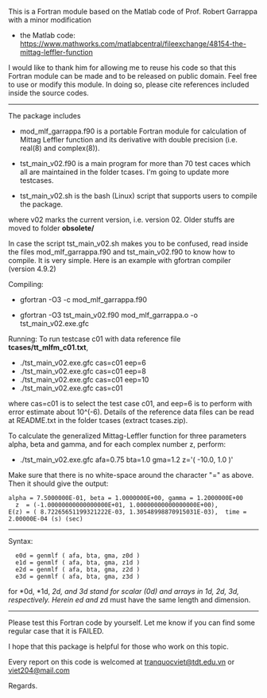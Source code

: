 This is a Fortran module based on the Matlab code of Prof. Robert Garrappa with a minor modification

+ the Matlab code: 
https://www.mathworks.com/matlabcentral/fileexchange/48154-the-mittag-leffler-function

I would like to thank him for allowing me to reuse his code so that this Fortran module can be made and to be released on public domain. Feel free to use or modify this module. In doing so, please cite references included inside the source codes.

--------------------------------

The package includes

+ mod_mlf_garrappa.f90 is a portable Fortran module for calculation of Mittag Leffler function and its derivative with double precision (i.e. real(8) and complex(8)).

+ tst_main_v02.f90 is a main program for more than 70 test caces which all are maintained in the folder tcases. I'm going to update more testcases.

+ tst_main_v02.sh is the bash (Linux) script that supports users to compile the package.

where v02 marks the current version, i.e. version 02. Older stuffs are moved to folder **obsolete/**

In case the script tst_main_v02.sh makes you to be confused, read inside the files mod_mlf_garrappa.f90 and tst_main_v02.f90 to know how to compile. It is very simple. Here is an example with gfortran compiler (version 4.9.2)

Compiling:

+ gfortran -O3 -c mod_mlf_garrappa.f90

+ gfortran -O3 tst_main_v02.f90 mod_mlf_garrappa.o -o tst_main_v02.exe.gfc

Running: To run testcase c01 with data reference file **tcases/tt_mlfm_c01.txt**,

+ ./tst_main_v02.exe.gfc cas=c01 eep=6
+ ./tst_main_v02.exe.gfc cas=c01 eep=8
+ ./tst_main_v02.exe.gfc cas=c01 eep=10
+ ./tst_main_v02.exe.gfc cas=c01

where cas=c01 is to select the test case c01, and eep=6 is to perform with error estimate about 10^(-6). Details of the reference data files can be read at README.txt in the folder tcases (extract tcases.zip).

To calculate the generalized Mittag-Leffler function for three parameters alpha, beta and gamma, and for each complex number z, perform:

+ ./tst_main_v02.exe.gfc afa=0.75  bta=1.0 gma=1.2  z='( -10.0, 1.0 )'

Make sure that there is no white-space around the character "=" as above. Then it should give the output:
```
alpha = 7.5000000E-01, beta = 1.0000000E+00, gamma = 1.2000000E+00
  z  = (-1.00000000000000000E+01, 1.00000000000000000E+00),
E(z) = ( 8.72265651199321222E-03, 1.30548998870915031E-03),  time =  2.00000E-04 (s) (sec)
```
--------------------------------
Syntax:
```
  e0d = genmlf ( afa, bta, gma, z0d )
  e1d = genmlf ( afa, bta, gma, z1d )
  e2d = genmlf ( afa, bta, gma, z2d )
  e3d = genmlf ( afa, bta, gma, z3d )
```
for *0d, *1d, *2d, and *3d stand for scalar (0d) and arrays in 1d, 2d, 3d, respectively. Herein e*d and z*d must have the same length and dimension.

--------------------------------

Please test this Fortran code by yourself. Let me know if you can find some regular case that it is FAILED. 

I hope that this package is helpful for those who work on this topic.

Every report on this code is welcomed at tranquocviet@tdt.edu.vn or viet204@mail.com

Regards.

